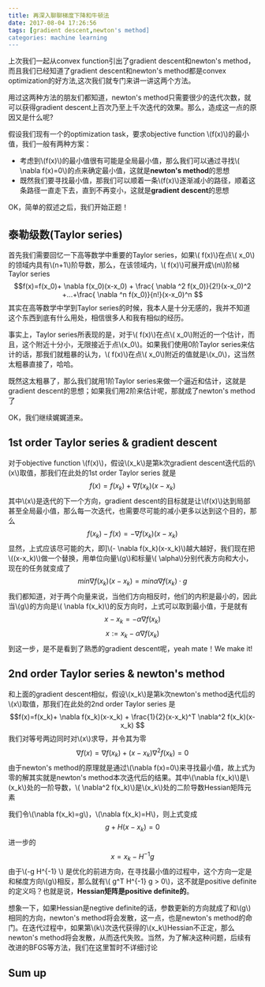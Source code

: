 ```yaml
---
title: 再深入聊聊梯度下降和牛顿法
date: 2017-08-04 17:26:56
tags: [gradient descent,newton's method]
categories: machine learning
---
```

上次我们一起从convex function引出了gradient descent和newton's method，而且我们已经知道了gradient descent和newton's method都是convex optimization的好方法,这次我们就专门来讲一讲这两个方法。
<script type="text/javascript" src="http://cdn.mathjax.org/mathjax/latest/MathJax.js?config=default"></script>

用过这两种方法的朋友们都知道，newton's method只需要很少的迭代次数，就可以获得gradient descent上百次乃至上千次迭代的效果。那么，造成这一点的原因又是什么呢?

假设我们现有一个的optimization task，要求objective function \\(f(x)\\)的最小值，我们一般有两种方案：
* 考虑到\\(f(x)\\)的最小值很有可能是全局最小值，那么我们可以通过寻找\\( \nabla f(x)=0\\)的点来确定最小值，这就是**newton's method**的思想
* 既然我们要寻找最小值，那我们可以顺着一条\\(f(x)\\)逐渐减小的路径，顺着这条路径一直走下去，直到不再变小，这就是**gradient descent**的思想

OK，简单的叙述之后，我们开始正题！

## 泰勒级数(Taylor series)
首先我们需要回忆一下高等数学中重要的Taylor series，如果\\( f(x)\\)在点\\( x_0\\)的领域内具有\\(n+1\\)阶导数，那么，在该领域内，\\( f(x)\\)可展开成\\(n\\)阶梯Taylor series
$$f(x)=f(x_0)+ \nabla f(x_0)(x-x_0) + \frac{ \nabla ^2 f(x_0)}{2!}(x-x_0)^2 +...+\frac{ \nabla ^n f(x_0)}{n!}(x-x_0)^n $$
其实在高等数学中学到Taylor series的时候，我本人是十分无感的，我并不知道这个东西到底有什么用处，相信很多人和我有相似的经历。

事实上，Taylor series所表现的是，对于\\( f(x)\\)在点\\( x_0\\)附近的一个估计，而且，这个附近十分小，无限接近于点\\(x_0\\)。如果我们使用0阶Taylor series来估计的话，那我们就粗暴的认为，\\( f(x)\\)在点\\( x_0\\)附近的值就是\\(x_0\\)，这当然太粗暴直接了，哈哈。

既然这太粗暴了，那么我们就用1阶Taylor series来做一个逼近和估计，这就是gradient descent的思想；如果我们用2阶来估计呢，那就成了newton's method了

OK，我们继续娓娓道来。

## 1st order Taylor series & gradient descent
对于objective function \\(f(x)\\)，假设\\(x_k\\)是第k次gradient descent迭代后的\\(x\\)取值，那我们在此处的1st order Taylor series 就是
$$f(x)=f(x_k)+ \nabla f(x_k)(x-x_k)$$
其中\\(x\\)是迭代的下一个方向，gradient descent的目标就是让\\(f(x)\\)达到局部甚至全局最小值，那么每一次迭代，也需要尽可能的减小更多以达到这个目的，那么
$$f(x_k)-f(x)=- \nabla f(x_k)(x-x_k)$$
显然，上式应该尽可能的大，即]\\(- \nabla f(x_k)(x-x_k)\\)越大越好，我们现在把\\((x-x_k)\\)做一个替换，用单位向量\\(g\\)和标量\\( \alpha\\)分别代表方向和大小，现在的任务就变成了
$$min \nabla f(x_k)(x-x_k) = min \alpha \nabla f(x_k)⋅g$$
我们都知道，对于两个向量来说，当他们方向相反时，他们的内积是最小的，因此当\\(g\\)的方向是\\( \nabla f(x_k)\\)的反方向时，上式可以取到最小值，于是就有
$$x-x_k=- \alpha \nabla f(x_k)$$
$$x:=x_k- \alpha \nabla f(x_k)$$
到这一步，是不是看到了熟悉的gradient descent呢，yeah mate！We make it!
## 2nd order Taylor series & newton's method
和上面的gradient descent相似，假设\\(x_k\\)是第k次newton's method迭代后的\\(x\\)取值，那我们在此处的2nd order Taylor series 是
$$f(x)=f(x_k)+ \nabla f(x_k)(x-x_k) + \frac{1}{2}(x-x_k)^T \nabla^2 f(x_k)(x-x_k) $$
我们对等号两边同时对\\(x\\)求导，并令其为零
$$ \nabla f(x) = \nabla f(x_k) + (x-x_k) \nabla^2 f(x_k)=0$$
由于newton's method的原理就是通过\\(\nabla f(x)=0\\)来寻找最小值，故上式为零的解其实就是newton's method本次迭代后的结果。其中\\(\nabla f(x_k)\\)是\\(x_k\\)处的一阶导数，\\( \nabla^2 f(x_k)\\)是\\(x_k\\)处的二阶导数Hessian矩阵元素

我们令\\(\nabla f(x_k)=g\\)，\\(\nabla f(x_k)=H\\)，则上式变成
$$g+H(x-x_k)=0$$
进一步的
$$x=x_k-H^{-1}g$$
由于\\(-g H^{-1} \\) 是优化的前进方向，在寻找最小值的过程中，这个方向一定是和梯度方向\\(g\\)相反，那么就有\\( g^T H^{-1} g > 0\\)，这不就是positive definite的定义吗？也就是说，**Hessian矩阵是positive definite的**。

想象一下，如果Hessian是negtive definite的话，参数更新的方向就成了和\\(g\\)相同的方向，newton's method将会发散，这一点，也是newton's method的命门。在迭代过程中，如果第\\(k\\)次迭代获得的\\(x_k\\)Hessian不正定，那么newton's method将会发散，从而迭代失败。当然，为了解决这种问题，后续有改进的BFGS等方法，我们在这里暂时不详细讨论
## Sum up
